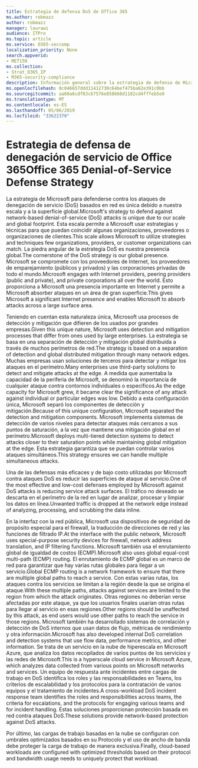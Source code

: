 ```yaml
---
title: Estrategia de defensa DoS de Office 365
ms.author: robmazz
author: robmazz
manager: laurawi
audience: ITPro
ms.topic: article
ms.service: O365-seccomp
localization_priority: None
search.appverid:
- MET150
ms.collection:
- Strat_O365_IP
- M365-security-compliance
description: Información general sobre la estrategia de defensa de Microsoft para ataques por denegación de servicio (DoS).
ms.openlocfilehash: 0c046657ddd11412730c64bef475ba62e391c0bb
ms.sourcegitcommit: aa60a6cdf83c67576e858668d1182cd4fffeb5e0
ms.translationtype: MT
ms.contentlocale: es-ES
ms.lasthandoff: 05/06/2019
ms.locfileid: "33622370"
---
```

# <a name="office-365-denial-of-service-defense-strategy"></a><span data-ttu-id="a5039-103">Estrategia de defensa de denegación de servicio de Office 365</span><span class="sxs-lookup"><span data-stu-id="a5039-103">Office 365 Denial-of-Service Defense Strategy</span></span>

<span data-ttu-id="a5039-104">La estrategia de Microsoft para defenderse contra los ataques de denegación de servicio (DoS) basados en red es única debido a nuestra escala y a la superficie global.</span><span class="sxs-lookup"><span data-stu-id="a5039-104">Microsoft's strategy to defend against network-based denial-of-service (DoS) attacks is unique due to our scale and global footprint.</span></span> <span data-ttu-id="a5039-105">Esta escala permite a Microsoft usar estrategias y técnicas para que puedan coincidir algunas organizaciones, proveedores o organizaciones de clientes.</span><span class="sxs-lookup"><span data-stu-id="a5039-105">This scale allows Microsoft to utilize strategies and techniques few organizations, providers, or customer organizations can match.</span></span> <span data-ttu-id="a5039-106">La piedra angular de la estrategia DoS es nuestra presencia global.</span><span class="sxs-lookup"><span data-stu-id="a5039-106">The cornerstone of the DoS strategy is our global presence.</span></span> <span data-ttu-id="a5039-107">Microsoft se compromete con los proveedores de Internet, los proveedores de emparejamiento (públicos y privados) y las corporaciones privadas de todo el mundo.</span><span class="sxs-lookup"><span data-stu-id="a5039-107">Microsoft engages with Internet providers, peering providers (public and private), and private corporations all over the world.</span></span> <span data-ttu-id="a5039-108">Esto proporciona a Microsoft una presencia importante en Internet y permite a Microsoft absorber ataques en un área de gran superficie.</span><span class="sxs-lookup"><span data-stu-id="a5039-108">This gives Microsoft a significant Internet presence and enables Microsoft to absorb attacks across a large surface area.</span></span>

<span data-ttu-id="a5039-109">Teniendo en cuentan esta naturaleza única, Microsoft usa procesos de detección y mitigación que difieren de los usados por grandes empresas.</span><span class="sxs-lookup"><span data-stu-id="a5039-109">Given this unique nature, Microsoft uses detection and mitigation processes that differ from ones used by large enterprises.</span></span> <span data-ttu-id="a5039-110">La estrategia se basa en una separación de detección y mitigación global distribuida a través de muchos perímetros de red.</span><span class="sxs-lookup"><span data-stu-id="a5039-110">The strategy is based on a separation of detection and global distributed mitigation through many network edges.</span></span> <span data-ttu-id="a5039-111">Muchas empresas usan soluciones de terceros para detectar y mitigar los ataques en el perímetro.</span><span class="sxs-lookup"><span data-stu-id="a5039-111">Many enterprises use third-party solutions to detect and mitigate attacks at the edge.</span></span> <span data-ttu-id="a5039-112">A medida que aumentaba la capacidad de la periferia de Microsoft, se denominó la importancia de cualquier ataque contra contornos individuales o específicos.</span><span class="sxs-lookup"><span data-stu-id="a5039-112">As the edge capacity for Microsoft grew, it became clear the significance of any attack against individual or particular edges was low.</span></span> <span data-ttu-id="a5039-113">Debido a esta configuración única, Microsoft separó los componentes de detección y mitigación.</span><span class="sxs-lookup"><span data-stu-id="a5039-113">Because of this unique configuration, Microsoft separated the detection and mitigation components.</span></span> <span data-ttu-id="a5039-114">Microsoft implementa sistemas de detección de varios niveles para detectar ataques más cercanos a sus puntos de saturación, a la vez que mantiene una mitigación global en el perímetro.</span><span class="sxs-lookup"><span data-stu-id="a5039-114">Microsoft deploys multi-tiered detection systems to detect attacks closer to their saturation points while maintaining global mitigation at the edge.</span></span> <span data-ttu-id="a5039-115">Esta estrategia garantiza que se puedan controlar varios ataques simultáneos.</span><span class="sxs-lookup"><span data-stu-id="a5039-115">This strategy ensures we can handle multiple simultaneous attacks.</span></span>

<span data-ttu-id="a5039-116">Una de las defensas más eficaces y de bajo costo utilizadas por Microsoft contra ataques DoS es reducir las superficies de ataque al servicio.</span><span class="sxs-lookup"><span data-stu-id="a5039-116">One of the most effective and low-cost defenses employed by Microsoft against DoS attacks is reducing service attack surfaces.</span></span> <span data-ttu-id="a5039-117">El tráfico no deseado se descarta en el perímetro de la red en lugar de analizar, procesar y limpiar los datos en línea.</span><span class="sxs-lookup"><span data-stu-id="a5039-117">Unwanted traffic is dropped at the network edge instead of analyzing, processing, and scrubbing the data inline.</span></span>

<span data-ttu-id="a5039-118">En la interfaz con la red pública, Microsoft usa dispositivos de seguridad de propósito especial para el firewall, la traducción de direcciones de red y las funciones de filtrado IP.</span><span class="sxs-lookup"><span data-stu-id="a5039-118">At the interface with the public network, Microsoft uses special-purpose security devices for firewall, network address translation, and IP filtering functions.</span></span> <span data-ttu-id="a5039-119">Microsoft también usa el enrutamiento global de igualdad de costos (ECMP).</span><span class="sxs-lookup"><span data-stu-id="a5039-119">Microsoft also uses global equal-cost multi-path (ECMP) routing.</span></span> <span data-ttu-id="a5039-120">El enrutamiento de ECMP global es un marco de red para garantizar que hay varias rutas globales para llegar a un servicio.</span><span class="sxs-lookup"><span data-stu-id="a5039-120">Global ECMP routing is a network framework to ensure that there are multiple global paths to reach a service.</span></span> <span data-ttu-id="a5039-121">Con estas varias rutas, los ataques contra los servicios se limitan a la región desde la que se origina el ataque.</span><span class="sxs-lookup"><span data-stu-id="a5039-121">With these multiple paths, attacks against services are limited to the region from which the attack originates.</span></span> <span data-ttu-id="a5039-122">Otras regiones no deberían verse afectadas por este ataque, ya que los usuarios finales usarían otras rutas para llegar al servicio en esas regiones.</span><span class="sxs-lookup"><span data-stu-id="a5039-122">Other regions should be unaffected by this attack, as end users would use other paths to reach the service in those regions.</span></span> <span data-ttu-id="a5039-123">Microsoft también ha desarrollado sistemas de correlación y detección de DoS internos que usan datos de flujo, métricas de rendimiento y otra información.</span><span class="sxs-lookup"><span data-stu-id="a5039-123">Microsoft has also developed internal DoS correlation and detection systems that use flow data, performance metrics, and other information.</span></span> <span data-ttu-id="a5039-124">Se trata de un servicio en la nube de hiperescala en Microsoft Azure, que analiza los datos recopilados de varios puntos de los servicios y las redes de Microsoft.</span><span class="sxs-lookup"><span data-stu-id="a5039-124">This is a hyperscale cloud service in Microsoft Azure, which analyzes data collected from various points on Microsoft networks and services.</span></span> <span data-ttu-id="a5039-125">Un equipo de respuesta ante incidentes entre cargas de trabajo en DoS identifica los roles y las responsabilidades en Teams, los criterios de escalabilidad y los protocolos para la contratación de varios equipos y el tratamiento de incidentes.</span><span class="sxs-lookup"><span data-stu-id="a5039-125">A cross-workload DoS incident response team identifies the roles and responsibilities across teams, the criteria for escalations, and the protocols for engaging various teams and for incident handling.</span></span> <span data-ttu-id="a5039-126">Estas soluciones proporcionan protección basada en red contra ataques DoS.</span><span class="sxs-lookup"><span data-stu-id="a5039-126">These solutions provide network-based protection against DoS attacks.</span></span>

<span data-ttu-id="a5039-127">Por último, las cargas de trabajo basadas en la nube se configuran con umbrales optimizados basados en su Protocolo y el uso de ancho de banda debe proteger la carga de trabajo de manera exclusiva.</span><span class="sxs-lookup"><span data-stu-id="a5039-127">Finally, cloud-based workloads are configured with optimized thresholds based on their protocol and bandwidth usage needs to uniquely protect that workload.</span></span>
